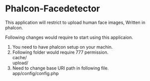 Phalcon-Facedetector
====================

This application will restrict to upload human face images, Written in phalcon.

Following changes would require to start using this applicaion.

1.	You need to have phalcon setup on your machin.
2.	Following folder would require 777 permission. <br />
	cache/ <br />
	upload/	
3.	Need to change base URI path in following file. <br />
	app/config/config.php
	
